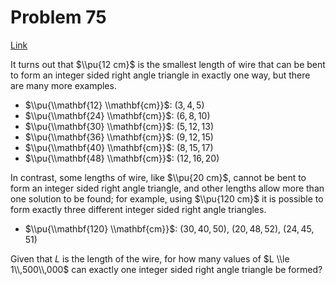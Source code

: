 # Problem 75

[Link](https://projecteuler.net/problem=75)

It turns out that $\\pu{12 cm}$ is the smallest length of wire that can be bent to form an integer sided right angle triangle in exactly one way, but there are many more examples.

*   $\\pu{\\mathbf{12} \\mathbf{cm}}$: $(3,4,5)$
*   $\\pu{\\mathbf{24} \\mathbf{cm}}$: $(6,8,10)$
*   $\\pu{\\mathbf{30} \\mathbf{cm}}$: $(5,12,13)$
*   $\\pu{\\mathbf{36} \\mathbf{cm}}$: $(9,12,15)$
*   $\\pu{\\mathbf{40} \\mathbf{cm}}$: $(8,15,17)$
*   $\\pu{\\mathbf{48} \\mathbf{cm}}$: $(12,16,20)$

In contrast, some lengths of wire, like $\\pu{20 cm}$, cannot be bent to form an integer sided right angle triangle, and other lengths allow more than one solution to be found; for example, using $\\pu{120 cm}$ it is possible to form exactly three different integer sided right angle triangles.

*   $\\pu{\\mathbf{120} \\mathbf{cm}}$: $(30,40,50)$, $(20,48,52)$, $(24,45,51)$

Given that $L$ is the length of the wire, for how many values of $L \\le 1\\,500\\,000$ can exactly one integer sided right angle triangle be formed?